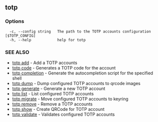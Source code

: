 ## totp



### Options

```
  -c, --config string   The path to the TOTP accounts configuration [$TOTP_CONFIG]
  -h, --help            help for totp
```

### SEE ALSO

* [totp add](totp_add.md)	 - Add a TOTP accounts
* [totp code](totp_code.md)	 - Generates a TOTP code for the account
* [totp completion](totp_completion.md)	 - Generate the autocompletion script for the specified shell
* [totp dump](totp_dump.md)	 - Dump configured TOTP accounts to qrcode images
* [totp generate](totp_generate.md)	 - Generate a new TOTP account
* [totp list](totp_list.md)	 - List configured TOTP accounts
* [totp migrate](totp_migrate.md)	 - Move configured TOTP accounts to keyring
* [totp remove](totp_remove.md)	 - Remove a TOTP accounts
* [totp show](totp_show.md)	 - Create QRCode for TOTP account
* [totp validate](totp_validate.md)	 - Validates configured TOTP accounts

